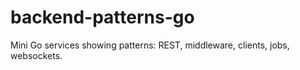 # backend-patterns-go
Mini Go services showing patterns: REST, middleware, clients, jobs, websockets.
